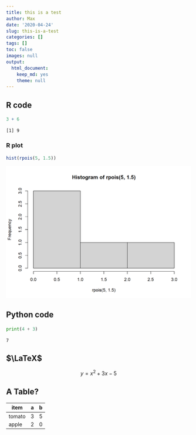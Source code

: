 ```yaml
---
title: this is a test
author: Max
date: '2020-04-24'
slug: this-is-a-test
categories: []
tags: []
toc: false
images: null
output: 
  html_document: 
    keep_md: yes
    theme: null
---
```




## R code


```r
3 + 6
```

```
[1] 9
```
### R plot


```r
hist(rpois(5, 1.5))
```

![](hist-pois-1.png)<!-- -->
## Python code


```python
print(4 + 3)
```

```
7
```

## $\LaTeX$

$$y = x^2 + 3x - 5$$

## A Table?

item   | a | b
-------|---|--
tomato | 3 | 5
apple  | 2 | 0


